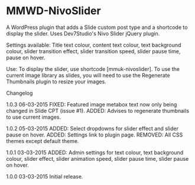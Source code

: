 # MMWD-NivoSlider

A WordPress plugin that adds a Slide custom post type and a shortcode to display the slider. Uses Dev7Studio's Nivo Slider jQuery plugin.

Settings available: Title text colour, content text colour, text background colour, slider transition effect, slider transition speed, slider pause time, pause on hover.

Use: To display the slider, use shortcode [mmuk-nivoslider]. To use the current image library as slides, you will need to use the Regenerate Thumbnails plugin to resize your images.

Changelog

1.0.3 06-03-2015
FIXED: Featured image metabox text now only being changed in Slide CPT (issue #1).
ADDED: Advises to regenerate thumbnails to use current images.

1.0.2 05-03-2015
ADDED: Select dropdowns for slider effect and slider pause on hover.
ADDED: Settings link to plugin page.
REMOVED: All CSS themes except default theme.

1.0.1 03-03-2015
ADDED: Admin settings for text colour, text background colour, slider effect, slider animation speed, slider pause time, slider pause on hover.

1.0.0 03-03-2015
Initial release.